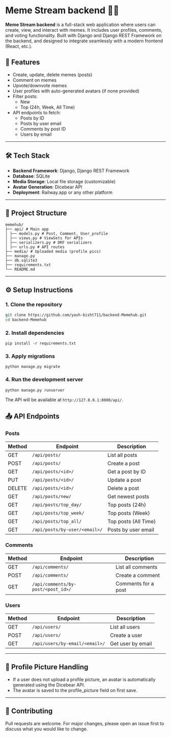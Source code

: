 # Meme Stream backend 🐸🎉

**Meme Stream backend** is a full-stack web application where users can create, view, and interact with memes. It includes user profiles, comments, and voting functionality. Built with Django and Django REST Framework on the backend, and designed to integrate seamlessly with a modern frontend (React, etc.).

## 🚀 Features

- Create, update, delete memes (posts)
- Comment on memes
- Upvote/downvote memes
- User profiles with auto-generated avatars (if none provided)
- Filter posts:
  - New
  - Top (24h, Week, All Time)
- API endpoints to fetch:
  - Posts by ID
  - Posts by user email
  - Comments by post ID
  - Users by email

---

## 🛠 Tech Stack

- **Backend Framework**: Django, Django REST Framework
- **Database**: SQLite
- **Media Storage**: Local file storage (customizable)
- **Avatar Generation**: Dicebear API
- **Deployment**: Railway.app or any other platform

---

## 📂 Project Structure

```
memehub/
├── api/ # Main app
│ ├── models.py # Post, Comment, User_profile
│ ├── views.py # ViewSets for APIs
│ ├── serializers.py # DRF serializers
│ ├── urls.py # API routes
├── media/ # Uploaded media (profile pics)
├── manage.py
├── db.sqlite3
├── requirements.txt
└── README.md
```

---

## ⚙️ Setup Instructions

### 1. Clone the repository

```bash
git clone https://github.com/yash-bisht711/backend-Memehub.git
cd backend-Memehub
```

### 2. Install dependencies
```
pip install -r requirements.txt
```

### 3. Apply migrations
```
python manage.py migrate
```

### 4. Run the development server
```
python manage.py runserver
```

The API will be available at `http://127.0.0.1:8000/api/`.

## 📤 API Endpoints

### Posts

| Method | Endpoint                      | Description          |
| ------ | ----------------------------- | -------------------- |
| GET    | `/api/posts/`                 | List all posts       |
| POST   | `/api/posts/`                 | Create a post        |
| GET    | `/api/posts/<id>/`            | Get a post by ID     |
| PUT    | `/api/posts/<id>/`            | Update a post        |
| DELETE | `/api/posts/<id>/`            | Delete a post        |
| GET    | `/api/posts/new/`             | Get newest posts     |
| GET    | `/api/posts/top_day/`         | Top posts (24h)      |
| GET    | `/api/posts/top_week/`        | Top posts (Week)     |
| GET    | `/api/posts/top_all/`         | Top posts (All Time) |
| GET    | `/api/posts/by-user/<email>/` | Posts by user email  |

### Comments

| Method | Endpoint                           | Description         |
| ------ | ---------------------------------- | ------------------- |
| GET    | `/api/comments/`                   | List all comments   |
| POST   | `/api/comments/`                   | Create a comment    |
| GET    | `/api/comments/by-post/<post_id>/` | Comments for a post |


### Users

| Method | Endpoint                       | Description       |
| ------ | ------------------------------ | ----------------- |
| GET    | `/api/users/`                  | List all users    |
| POST   | `/api/users/`                  | Create a user     |
| GET    | `/api/users/by-email/<email>/` | Get user by email |


---

## 📸 Profile Picture Handling

- If a user does not upload a profile picture, an avatar is automatically generated using the Dicebear API.
- The avatar is saved to the profile_picture field on first save.

---

## 🙌 Contributing

Pull requests are welcome. For major changes, please open an issue first to discuss what you would like to change.
